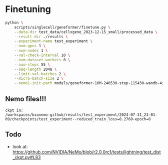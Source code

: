 # Finetuning

```bash
python \
    scripts/singlecell/geneformer/finetune.py \
    --data-dir test_data/cellxgene_2023-12-15_small/processed_data \
    --result-dir ./results \
    --experiment-name test_experiment \
    --num-gpus 1 \
    --num-nodes 1 \
    --val-check-interval 10 \
    --num-dataset-workers 0 \
    --num-steps 55 \
    --seq-length 2048 \
    --limit-val-batches 2 \
    --micro-batch-size 2 \
    --nemo1-init-path models/geneformer-10M-240530-step-115430-wandb-4ij9ghox.nemo
```

## Nemo files!!!

```
ckpt in:
/workspaces/bionemo-github/results/test_experiment/2024-07-31_23-01-09/checkpoints/test_experiment--reduced_train_loss=8.2760-epoch=0
```

## Todo
* look at: https://github.com/NVIDIA/NeMo/blob/r2.0.0rc1/tests/lightning/test_dist_ckpt.py#L83
